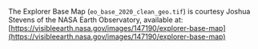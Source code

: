 The Explorer Base Map (`eo_base_2020_clean_geo.tif`) is courtesy Joshua Stevens of the NASA Earth Observatory, available at: [https://visibleearth.nasa.gov/images/147190/explorer-base-map](https://visibleearth.nasa.gov/images/147190/explorer-base-map)
